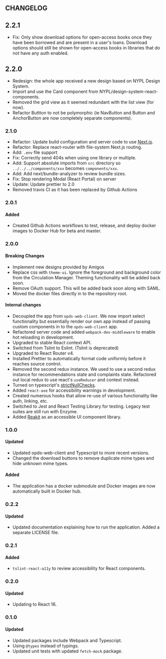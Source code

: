 ## CHANGELOG

## 2.2.1

- Fix: Only show download options for open-access books once they have been borrowed and are present in a user's loans. Download options should still be shown for open-access books in libraries that do not have any auth enabled. 

## 2.2.0

- Redesign: the whole app received a new design based on NYPL Design System.
- Import and use the Card component from NYPL/design-system-react-components.
- Removed the grid view as it seemed redundant with the list view (for now).
- Refactor Buttton to not be polymorphic (ie NavButton and Button and AnchorButton are now completely separate components).

### 2.1.0

- Refactor: Update build configuration and server code to use [Next.js](https://nextjs.org/).
- Refactor: Replace react-router with file-system Next.js routing.
- Add: `.env` file support
- Fix: Correctly send 404s when using one library or multiple.
- Add: Support absolute imports from `src` directory so `../../../components/xxx` becomes `components/xxx`.
- Add: Add next/bundle-analyzer to review bundle sizes.
- Fix: Stop rendering Modal (React Portal) on server
- Update: Update prettier to 2.0
- Removed travis CI as it has been replaced by Github Actions

### 2.0.1

#### Added

- Created Github Actions workflows to test, release, and deploy docker images to Docker Hub for beta and master.

### 2.0.0

#### Breaking Changes

- Implement new designs provided by Amigos
- Replace css with `theme-ui`. Ignore the foreground and background color from the Circulation Manager. Theming functionality will be added back soon.
- Remove OAuth support. This will be added back soon along with SAML.
- Moved the docker files directly in to the repository root.

#### Internal changes

- Decoupled the app from `opds-web-client`. We now import select functionality but essentially render our own app instead of passing custom components in to the `opds-web-client` app.
- Refactored server code and added `webpack-dev-middleware` to enable hot reloading in development.
- Upgraded to stable React context API.
- Switched from Tslint to Eslint. (Tslint is deprecated)
- Upgraded to React Router v4.
- Installed Prettier to automatically format code uniformly before it reaches source control.
- Removed the second redux instance. We used to use a second redux instance for recommendations state and complaints state. Refactored out local redux to use react's `useReducer` and context instead.
- Turned on typescript's [strictNullChecks](https://www.typescriptlang.org/docs/handbook/release-notes/typescript-2-0.html#--strictnullchecks).
- Added `react-axe` for accessibility warnings in development.
- Created numerous hooks that allow re-use of various functionality like auth, linking, etc.
- Switched to Jest and React Testing Library for testing. Legacy test suites are still run with Enzyme.
- Added [Reakit](https://reakit.io/) as an accessible UI component library.

### 1.0.0

#### Updated

- Updated opds-web-client and Typescript to more recent versions.
- Changed the download buttons to remove duplicate mime types and hide unknown mime types.

#### Added

- The application has a docker submodule and Docker images are now automatically built in Docker hub.

### 0.2.2

#### Updated

- Updated documentation explaining how to run the application. Added a separate LICENSE file.

### 0.2.1

#### Added

- `tslint-react-a11y` to review accessibility for React components.

### 0.2.0

#### Updated

- Updating to React 16.

### 0.1.0

#### Updated

- Updated packages include Webpack and Typescript.
- Using `@types` instead of typings.
- Updated unit tests with updated `fetch-mock` package.
